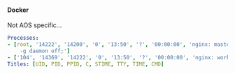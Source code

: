 #### Docker

Not AOS specific...

```yaml
Processes:
- [root, '14222', '14200', '0', '13:50', '?', '00:00:00', 'nginx: master process nginx
    -g daemon off;']
- ['104', '14369', '14222', '0', '13:50', '?', '00:00:00', 'nginx: worker process']
Titles: [UID, PID, PPID, C, STIME, TTY, TIME, CMD]
```
